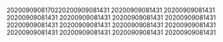 2020090908170220200909081431
20200909081431
20200909081431
20200909081431
20200909081431
20200909081431
20200909081431
20200909081431
20200909081431
20200909081431
20200909081431
20200909081431
20200909081431
20200909081431
20200909081431
